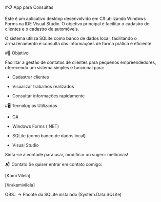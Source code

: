 #📋 App para Consultas

Este é um aplicativo desktop desenvolvido em C# utilizando Windows Forms na IDE Visual Studio. O objetivo principal é facilitar o cadastro de clientes e o cadastro de automóveis.

O sistema utiliza SQLite como banco de dados local, facilitando o armazenamento e consulta das informações de forma prática e eficiente.

#🧵 Objetivo 

Facilitar a gestão de contatos de clientes para pequenos empreendedores, oferecendo um sistema simples e funcional para:

- Cadastrar clientes

- Visualizar trabalhos realizados

- Consultar informações rapidamente

#🖥️ Tecnologias Utilizadas 

- C#

- Windows Forms (.NET)

- SQLite (como banco de dados local)

- Visual Studio

Sinta-se à vontade para usar, modificar ou sugerir melhorias!

📬 Contato Se quiser entrar em contato comigo:

[Kami Vilela]

[/in/kamivilela]

OBS.: -> Pacote do SQLite instalado (System.Data.SQLite)
